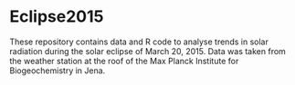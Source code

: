 # Eclipse2015

These repository contains data and R code to analyse trends in solar radiation during the solar eclipse of March 20, 2015. Data was taken from the weather station at the roof of the Max Planck Institute for Biogeochemistry in Jena. 
